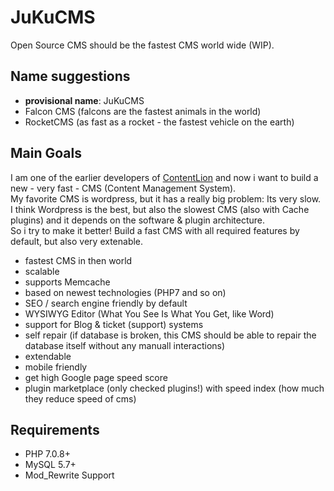 # JuKuCMS

Open Source CMS should be the fastest CMS world wide (WIP).

## Name suggestions

  - **provisional name**: JuKuCMS
  - Falcon CMS (falcons are the fastest animals in the world)
  - RocketCMS (as fast as a rocket - the fastest vehicle on the earth)

## Main Goals

I am one of the earlier developers of [ContentLion](http://contentlion.org) and now i want to build a new - very fast - CMS (Content Management System).\
My favorite CMS is wordpress, but it has a really big problem: Its very slow.\
I think Wordpress is the best, but also the slowest CMS (also with Cache plugins) and it depends on the software & plugin architecture.\
So i try to make it better! Build a fast CMS with all required features by default, but also very extenable.

  - fastest CMS in then world
  - scalable
  - supports Memcache
  - based on newest technologies (PHP7 and so on)
  - SEO / search engine friendly by default
  - WYSIWYG Editor (What You See Is What You Get, like Word)
  - support for Blog & ticket (support) systems
  - self repair (if database is broken, this CMS should be able to repair the database itself without any manuall interactions)
  - extendable
  - mobile friendly
  - get high Google page speed score
  - plugin marketplace (only checked plugins!) with speed index (how much they reduce speed of cms)
  
## Requirements

  - PHP 7.0.8+
  - MySQL 5.7+
  - Mod_Rewrite Support